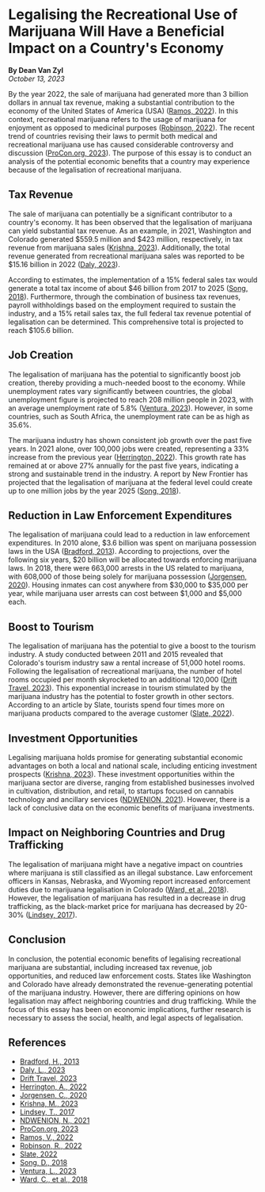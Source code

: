 # Legalising the Recreational Use of Marijuana Will Have a Beneficial Impact on a Country's Economy

**By Dean Van Zyl**  
*October 13, 2023*

By the year 2022, the sale of marijuana had generated more than 3 billion dollars in annual tax revenue, making a substantial contribution to the economy of the United States of America (USA) ([Ramos, 2022](https://www.nbcnews.com/news/us-news/recreational-marijuana-sales-showered-states-cash-2021-n1287861)). In this context, recreational marijuana refers to the usage of marijuana for enjoyment as opposed to medicinal purposes ([Robinson, 2022](https://acquiesce.org.uk/differences-between-recreational-weed-and-medicinal-marijuana/#:~:text=Recreational%20weed%20refers%20to%20cannabis,of%20happiness%2C%20relaxation%20and%20sleepiness)). The recent trend of countries revising their laws to permit both medical and recreational marijuana use has caused considerable controversy and discussion ([ProCon.org, 2023](https://marijuana.procon.org/history-of-recreational-marijuana/)). The purpose of this essay is to conduct an analysis of the potential economic benefits that a country may experience because of the legalisation of recreational marijuana.

## Tax Revenue

The sale of marijuana can potentially be a significant contributor to a country's economy. It has been observed that the legalisation of marijuana can yield substantial tax revenue. As an example, in 2021, Washington and Colorado generated $559.5 million and $423 million, respectively, in tax revenue from marijuana sales ([Krishna, 2023](https://www.investopedia.com/articles/insights/110916/economic-benefits-legalizing-weed.asp#:~:text=New%20Frontier's%20report%20predicting%20the,spring%20up%20across%20the%20nation)). Additionally, the total revenue generated from recreational marijuana sales was reported to be $15.16 billion in 2022 ([Daly, 2023](https://www.fool.com/research/marijuana-tax-revenue-by-state/)).

According to estimates, the implementation of a 15% federal sales tax would generate a total tax income of about $46 billion from 2017 to 2025 ([Song, 2018](https://newfrontierdata.com/cannabis-insights/cannabis-taxes-generate-106-billion-create-1-million-jobs-2025/)). Furthermore, through the combination of business tax revenues, payroll withholdings based on the employment required to sustain the industry, and a 15% retail sales tax, the full federal tax revenue potential of legalisation can be determined. This comprehensive total is projected to reach $105.6 billion.

## Job Creation

The legalisation of marijuana has the potential to significantly boost job creation, thereby providing a much-needed boost to the economy. While unemployment rates vary significantly between countries, the global unemployment figure is projected to reach 208 million people in 2023, with an average unemployment rate of 5.8% ([Ventura, 2023](https://www.gfmag.com/global-data/economic-data/worlds-unemployment-rates#:~:text=Young%20people%20between%2015%20and,an%20unemployment%20rate%20of%205.8%25)). However, in some countries, such as South Africa, the unemployment rate can be as high as 35.6%.

The marijuana industry has shown consistent job growth over the past five years. In 2021 alone, over 100,000 jobs were created, representing a 33% increase from the previous year ([Herrington, 2022](https://www.forbes.com/sites/ajherrington/2022/02/23/new-cannabis-jobs-report-reveals-marijuana-industrys-explosive-employment-growth/?sh=5a1e75b423f2)). This growth rate has remained at or above 27% annually for the past five years, indicating a strong and sustainable trend in the industry. A report by New Frontier has projected that the legalisation of marijuana at the federal level could create up to one million jobs by the year 2025 ([Song, 2018](https://newfrontierdata.com/cannabis-insights/cannabis-taxes-generate-106-billion-create-1-million-jobs-2025/)).

## Reduction in Law Enforcement Expenditures

The legalisation of marijuana could lead to a reduction in law enforcement expenditures. In 2010 alone, $3.6 billion was spent on marijuana possession laws in the USA ([Bradford, 2013](https://www.cnbc.com/id/100791442)). According to projections, over the following six years, $20 billion will be allocated towards enforcing marijuana laws. In 2018, there were 663,000 arrests in the US related to marijuana, with 608,000 of those being solely for marijuana possession ([Jorgensen, 2020](https://www.boisestate.edu/bluereview/how-marijuana-legalization-would-benefit-the-criminal-justice-system/)). Housing inmates can cost anywhere from $30,000 to $35,000 per year, while marijuana user arrests can cost between $1,000 and $5,000 each.

## Boost to Tourism

The legalisation of marijuana has the potential to give a boost to the tourism industry. A study conducted between 2011 and 2015 revealed that Colorado's tourism industry saw a rental increase of 51,000 hotel rooms. Following the legalisation of recreational marijuana, the number of hotel rooms occupied per month skyrocketed to an additional 120,000 ([Drift Travel, 2023](https://drifttravel.com/legal-marijuana-and-its-impact-on-tourism/#:~:text=According%20to%20the%20studies%20made,the%20use%20of%20recreational%20marijuana)). This exponential increase in tourism stimulated by the marijuana industry has the potential to foster growth in other sectors. According to an article by Slate, tourists spend four times more on marijuana products compared to the average customer ([Slate, 2022](https://www.tourism-review.com/cannabis-tourism-is-developing-fast-in-the-us-news12581)).

## Investment Opportunities

Legalising marijuana holds promise for generating substantial economic advantages on both a local and national scale, including enticing investment prospects ([Krishna, 2023](https://www.investopedia.com/articles/insights/110916/economic-benefits-legalizing-weed.asp#:~:text=New%20Frontier's%20report%20predicting%20the,spring%20up%20across%20the%20nation)). These investment opportunities within the marijuana sector are diverse, ranging from established businesses involved in cultivation, distribution, and retail, to startups focused on cannabis technology and ancillary services ([NDWENION, 2021](https://www.howwemadeitinafrica.com/is-green-the-new-gold-investment-opportunities-in-south-africas-cannabis-industry/98065/)). However, there is a lack of conclusive data on the economic benefits of marijuana investments.

## Impact on Neighboring Countries and Drug Trafficking

The legalisation of marijuana might have a negative impact on countries where marijuana is still classified as an illegal substance. Law enforcement officers in Kansas, Nebraska, and Wyoming report increased enforcement duties due to marijuana legalisation in Colorado ([Ward, et al., 2018](https://journals.sagepub.com/doi/full/10.1177/1098611118783984)). However, the legalisation of marijuana has resulted in a decrease in drug trafficking, as the black-market price for marijuana has decreased by 20-30% ([Lindsey, 2017](https://greenrushdaily.com/news/legalization/long-term-effects-countries-legalized-cannabis/)).

## Conclusion

In conclusion, the potential economic benefits of legalising recreational marijuana are substantial, including increased tax revenue, job opportunities, and reduced law enforcement costs. States like Washington and Colorado have already demonstrated the revenue-generating potential of the marijuana industry. However, there are differing opinions on how legalisation may affect neighboring countries and drug trafficking. While the focus of this essay has been on economic implications, further research is necessary to assess the social, health, and legal aspects of legalisation.

## References

- [Bradford, H., 2013](https://www.cnbc.com/id/100791442)
- [Daly, L., 2023](https://www.fool.com/research/marijuana-tax-revenue-by-state/)
- [Drift Travel, 2023](https://drifttravel.com/legal-marijuana-and-its-impact-on-tourism/#:~:text=According%20to%20the%20studies%20made,the%20use%20of%20recreational%20marijuana)
- [Herrington, A., 2022](https://www.forbes.com/sites/ajherrington/2022/02/23/new-cannabis-jobs-report-reveals-marijuana-industrys-explosive-employment-growth/?sh=5a1e75b423f2)
- [Jorgensen, C., 2020](https://www.boisestate.edu/bluereview/how-marijuana-legalization-would-benefit-the-criminal-justice-system/)
- [Krishna, M., 2023](https://www.investopedia.com/articles/insights/110916/economic-benefits-legalizing-weed.asp#:~:text=New%20Frontier's%20report%20predicting%20the,spring%20up%20across%20the%20nation)
- [Lindsey, T., 2017](https://greenrushdaily.com/news/legalization/long-term-effects-countries-legalized-cannabis/)
- [NDWENION, N., 2021](https://www.howwemadeitinafrica.com/is-green-the-new-gold-investment-opportunities-in-south-africas-cannabis-industry/98065/)
- [ProCon.org, 2023](https://marijuana.procon.org/history-of-recreational-marijuana/)
- [Ramos, V., 2022](https://www.nbcnews.com/news/us-news/recreational-marijuana-sales-showered-states-cash-2021-n1287861)
- [Robinson, R., 2022](https://acquiesce.org.uk/differences-between-recreational-weed-and-medicinal-marijuana/#:~:text=Recreational%20weed%20refers%20to%20cannabis,of%20happiness%2C%20relaxation%20and%20sleepiness)
- [Slate, 2022](https://www.tourism-review.com/cannabis-tourism-is-developing-fast-in-the-us-news12581)
- [Song, D., 2018](https://newfrontierdata.com/cannabis-insights/cannabis-taxes-generate-106-billion-create-1-million-jobs-2025/)
- [Ventura, L., 2023](https://www.gfmag.com/global-data/economic-data/worlds-unemployment-rates#:~:text=Young%20people%20between%2015%20and,an%20unemployment%20rate%20of%205.8%25)
- [Ward, C., et al., 2018](https://journals.sagepub.com/doi/full/10.1177/1098611118783984)
